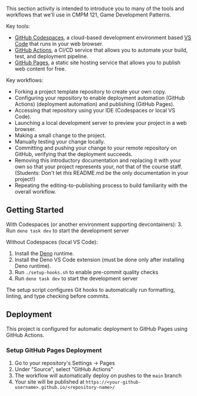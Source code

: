 This section activity is intended to introduce you to many of the tools and workflows that we'll use in CMPM 121, Game Development Patterns.

Key tools:

- [GitHub Codespaces](https://github.com/features/codespaces), a cloud-based development environment based [VS Code](https://code.visualstudio.com/) that runs in your web browser.
- [GitHub Actions](https://github.com/features/actions), a CI/CD service that allows you to automate your build, test, and deployment pipeline.
- [GitHub Pages](https://pages.github.com/), a static site hosting service that allows you to publish web content for free.

Key workflows:

- Forking a project template repository to create your own copy.
- Configuring your repository to enable deployment automation (GitHub Actions) (deployment automation) and publishing (GitHub Pages).
- Accessing that repository using your IDE (Codespaces or local VS Code).
- Launching a local development server to preview your project in a web browser.
- Making a small change to the project.
- Manually testing your change locally.
- Committing and pushing your change to your remote repository on GitHub, verifying that the deployment succeeds.
- Removing this introductory documentation and replacing it with your own so that your project represents your, not that of the course staff. (Students: Don't let _this_ README.md be the only documentation in your project!)
- Repeating the editing-to-publishing process to build familiarity with the overall workflow.

## Getting Started

With Codespaces (or another environment supporting devcontainers):
3. Run `deno task dev` to start the development server

Without Codespaces (local VS Code):

1. Install the [Deno](https://docs.deno.com/runtime/getting_started/installation/) runtime.
2. Install the Deno VS Code extension (must be done only after installing Deno runtime).
3. Run `./setup-hooks.sh` to enable pre-commit quality checks
4. Run `deno task dev` to start the development server

The setup script configures Git hooks to automatically run formatting, linting, and type checking before commits.

## Deployment

This project is configured for automatic deployment to GitHub Pages using GitHub Actions.

### Setup GitHub Pages Deployment

1. Go to your repository's Settings → Pages
2. Under "Source", select "GitHub Actions"
3. The workflow will automatically deploy on pushes to the `main` branch
4. Your site will be published at `https://<your-github-username>.github.io/<repository-name>/`
